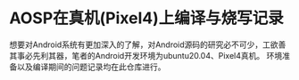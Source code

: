 # AOSP在真机(Pixel4)上编译与烧写记录
想要对Android系统有更加深入的了解，对Android源码的研究必不可少，工欲善其事必先利其器，笔者的Android开发环境为ubuntu20.04、Pixel4真机。
环境准备以及编译期间的问题记录均在此仓库进行。
